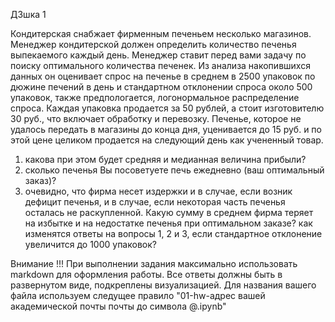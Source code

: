 ДЗшка 1 

Кондитерская снабжает фирменным печеньем несколько магазинов. Менеджер кондитерской должен определить количество печенья выпекаемого каждый день. Менеджер ставит перед вами задачу по поиску
оптимального количества печенек.
Из анализа накопившихся данных он оценивает спрос на печенье в среднем в 2500 упаковок по дюжине печений в день и стандартном отклонении спроса около 500 упаковок, также предпологается, логонормальное распределение спроса.
Каждая упаковка продается за 50 рублей, а стоит изготовителю 30 руб., что включает обработку и перевозку. Печенье, которое не удалось передать в магазины до конца дня, уценивается до 15 руб. и по этой цене целиком продается на следующий день как учененный товар.
1. какова при этом будет средняя и медианная величина прибыли?
2. сколько печенья Вы посоветуете печь ежедневно (ваш оптимальный заказ)?
3. очевидно, что фирма несет издержки и в случае, если возник дефицит печенья, и в случае, если некоторая часть печенья осталась не раскупленной. Какую сумму в среднем фирма теряет на избытке и на недостатке печенья при оптимальном заказе?
как изменятся ответы на вопросы 1, 2 и 3, если стандартное отклонение увеличится до 1000 упаковок?

Внимание !!! При выполнении задания максимально использовать markdown для оформления работы. Все ответы должны быть в развернутом виде, подкреплены визуализацией.
Для названия вашего файла используем следущее правило "01-hw-адрес вашей академической почты почты до символа @.ipynb"
